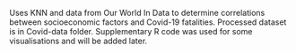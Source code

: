 Uses KNN and data from Our World In Data to determine correlations between socioeconomic factors and Covid-19 fatalities.
Processed dataset is in Covid-data folder.
Supplementary R code was used for some visualisations and will be added later.
